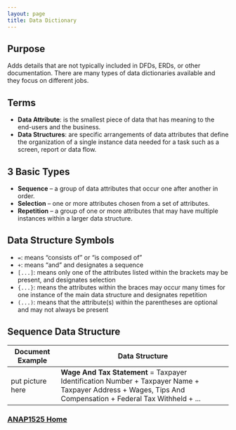 ```yaml
---
layout: page
title: Data Dictionary
---
```


## Purpose
Adds details that are not typically included in DFDs, ERDs, or other documentation. There are many types of data dictionaries available and they focus on different jobs.

## Terms
* **Data Attribute**: is the smallest piece of data that has meaning to the end-users and the business.
* **Data Structures**: are specific arrangements of data attributes that define the organization of a single instance data needed for a task such as a screen, report or data flow.

## 3 Basic Types
* **Sequence** – a group of data attributes that occur one after another in order.
* **Selection** – one or more attributes chosen from a set of attributes.
* **Repetition** – a group of one or more attributes that may have multiple instances within a larger data structure.

## Data Structure Symbols
* `=`: means “consists of” or “is composed of”
* `+`: means “and” and designates a sequence
* `[...]`: means only one of the attributes listed within the brackets may be present, and designates selection
* `{...}`: means the attributes within the braces may occur many times for one instance of the main data structure and designates repetition
* `(...)`: means that the attribute(s) within the parentheses are optional and may not always be present

## Sequence Data Structure

**Document Example** | **Data Structure**
---------------------|-------------------
put picture here | **Wage And Tax Statement** = Taxpayer Identification Number + Taxpayer Name + Taxpayer Address + Wages, Tips And Compensation + Federal Tax Withheld + ...


### [ANAP1525 Home](../)
